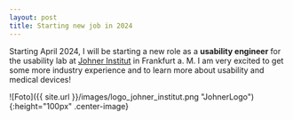 ```yaml
---
layout: post
title: Starting new job in 2024
---
```

Starting April 2024, I will be starting a new role as a **usability engineer** for the usability lab at [Johner Institut](https://www.johner-institut.de/) in Frankfurt a. M.
I am very excited to get some more industry experience and to learn more about usability and medical devices!

![Foto]({{ site.url }}/images/logo_johner_institut.png "JohnerLogo"){:height="100px" .center-image} 
